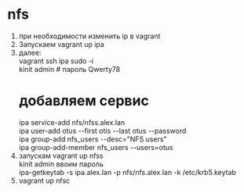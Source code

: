# nfs
1. при необходимости изменить ip в vagrant
2. Запускаем vagrant up  ipa  
3. далее:  
   vagrant ssh ipa
   sudo -i  
   kinit admin # пароль Qwerty78
   # добавляем сервис
   ipa service-add nfs/nfss.alex.lan  
   ipa user-add otus --first otis --last otus --password  
   ipa group-add nfs_users --desc="NFS users"  
   ipa group-add-member nfs_users --users=otus  
4. запускам vagrant up nfss  
   kinit admin ввоим пароль  
   ipa-getkeytab -s ipa.alex.lan -p nfs/nfs.alex.lan -k /etc/krb5.keytab  
5. vagrant up nfsc